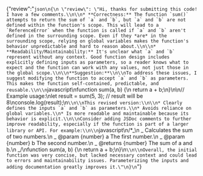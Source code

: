 {"review":"`` json\n{\n \"review\": \"Hi, thanks for submitting this code! I have a few comments.\\n\\n*
**Correctness:** The function `sum()` attempts to return the sum of `a` and `b`, but `a` and `b` are not defined within
the function's scope. This will lead to a `ReferenceError` when the function is called if `a` and `b` aren't defined in
the surrounding scope. Even if they *are* in the surrounding scope, relying on global variables makes the function's
behavior unpredictable and hard to reason about.\\n\\n* **Readability/Maintainability:** It's unclear what `a` and `b`
represent without any context. Good function design includes explicitly defining inputs as parameters, so a reader knows
what to expect and the function can work with any values, not just those in the global
scope.\\n\\n**Suggestion:**\\n\\nTo address these issues, I suggest modifying the function to accept `a` and `b` as
parameters. This makes the function self-contained, predictable, and reusable.\\n\\n ``javascript\\nfunction sum(a, b)
{\\n return a + b;\\n}\\n\\n// Example usage:\\nlet result = sum(5, 3); // result will be
8\\nconsole.log(result);\\n`` \\n\\nThis revised version:\\n\\n* Clearly defines the inputs `a` and `b` as
parameters.\\n* Avoids reliance on global variables.\\n* Is more readable and maintainable because its behavior is
explicit.\\n\\nConsider adding JSDoc comments to further improve readability, especially if the function is part of a
larger library or API. For example:\\n\\n ``javascript\\n/\*_\\n _ Calculates the sum of two numbers.\\n _ @param
{number} a The first number.\\n _ @param {number} b The second number.\\n _ @returns {number} The sum of a and b.\\n
_/\\nfunction sum(a, b) {\\n return a + b;\\n}\\n`\\n\\nOverall, the initial function was very concise, but lacked
necessary context and could lead to errors and maintainability issues. Parameterizing the inputs and adding
documentation greatly improves it.\"\n}\n`"}
